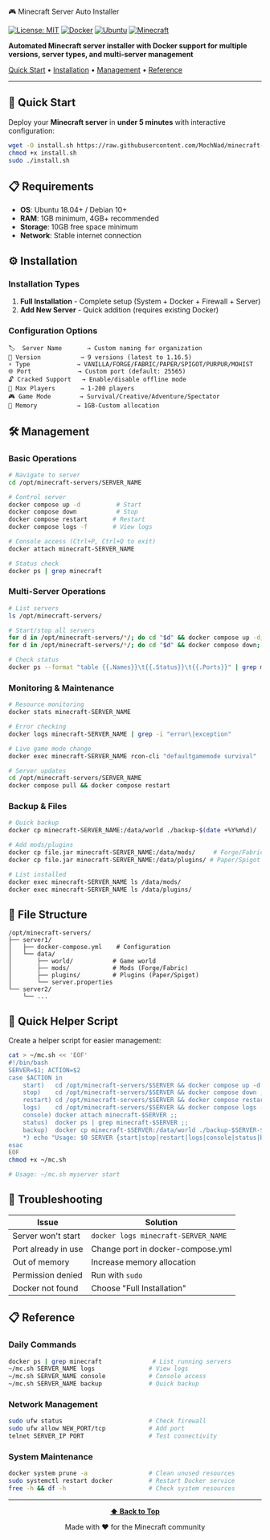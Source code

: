 <div align="center>

# 🎮 Minecraft Server Auto Installer

[![License: MIT](https://img.shields.io/badge/License-MIT-yellow.svg)](https://opensource.org/licenses/MIT)
[![Docker](https://img.shields.io/badge/Docker-Enabled-blue.svg)](https://www.docker.com/)
[![Ubuntu](https://img.shields.io/badge/Ubuntu-18.04+-orange.svg)](https://ubuntu.com/)
[![Minecraft](https://img.shields.io/badge/Minecraft-Multiple%20Versions-green.svg)](https://minecraft.net/)

**Automated Minecraft server installer with Docker support for multiple versions, server types, and multi-server management**

[Quick Start](#-quick-start) • [Installation](#-installation) • [Management](#-management) • [Reference](#-reference)

</div>

---

## 🚀 Quick Start

Deploy your **Minecraft server** in **under 5 minutes** with interactive configuration:

```bash
wget -O install.sh https://raw.githubusercontent.com/MochNad/minecraft-server-installer/main/install-minecraft-docker.sh
chmod +x install.sh
sudo ./install.sh
```

## 📋 Requirements

- **OS**: Ubuntu 18.04+ / Debian 10+
- **RAM**: 1GB minimum, 4GB+ recommended
- **Storage**: 10GB free space minimum
- **Network**: Stable internet connection

## ⚙️ Installation

### Installation Types

1. **Full Installation** - Complete setup (System + Docker + Firewall + Server)
2. **Add New Server** - Quick addition (requires existing Docker)

### Configuration Options

```
🏷️  Server Name       → Custom naming for organization
🎯 Version           → 9 versions (latest to 1.16.5)
⚡ Type             → VANILLA/FORGE/FABRIC/PAPER/SPIGOT/PURPUR/MOHIST
🌐 Port             → Custom port (default: 25565)
🔓 Cracked Support   → Enable/disable offline mode
👥 Max Players       → 1-200 players
🎮 Game Mode        → Survival/Creative/Adventure/Spectator
💾 Memory           → 1GB-Custom allocation
```

## 🛠️ Management

### Basic Operations

```bash
# Navigate to server
cd /opt/minecraft-servers/SERVER_NAME

# Control server
docker compose up -d          # Start
docker compose down           # Stop
docker compose restart       # Restart
docker compose logs -f       # View logs

# Console access (Ctrl+P, Ctrl+Q to exit)
docker attach minecraft-SERVER_NAME

# Status check
docker ps | grep minecraft
```

### Multi-Server Operations

```bash
# List servers
ls /opt/minecraft-servers/

# Start/stop all servers
for d in /opt/minecraft-servers/*/; do cd "$d" && docker compose up -d; done
for d in /opt/minecraft-servers/*/; do cd "$d" && docker compose down; done

# Check status
docker ps --format "table {{.Names}}\t{{.Status}}\t{{.Ports}}" | grep minecraft
```

### Monitoring & Maintenance

```bash
# Resource monitoring
docker stats minecraft-SERVER_NAME

# Error checking
docker logs minecraft-SERVER_NAME | grep -i "error\|exception"

# Live game mode change
docker exec minecraft-SERVER_NAME rcon-cli "defaultgamemode survival"

# Server updates
cd /opt/minecraft-servers/SERVER_NAME
docker compose pull && docker compose restart
```

### Backup & Files

```bash
# Quick backup
docker cp minecraft-SERVER_NAME:/data/world ./backup-$(date +%Y%m%d)/

# Add mods/plugins
docker cp file.jar minecraft-SERVER_NAME:/data/mods/     # Forge/Fabric
docker cp file.jar minecraft-SERVER_NAME:/data/plugins/ # Paper/Spigot

# List installed
docker exec minecraft-SERVER_NAME ls /data/mods/
docker exec minecraft-SERVER_NAME ls /data/plugins/
```

## 📁 File Structure

```
/opt/minecraft-servers/
├── server1/
│   ├── docker-compose.yml    # Configuration
│   └── data/
│       ├── world/           # Game world
│       ├── mods/            # Mods (Forge/Fabric)
│       ├── plugins/         # Plugins (Paper/Spigot)
│       └── server.properties
└── server2/
    └── ...
```

## 🔧 Quick Helper Script

Create a helper script for easier management:

```bash
cat > ~/mc.sh << 'EOF'
#!/bin/bash
SERVER=$1; ACTION=$2
case $ACTION in
    start)   cd /opt/minecraft-servers/$SERVER && docker compose up -d ;;
    stop)    cd /opt/minecraft-servers/$SERVER && docker compose down ;;
    restart) cd /opt/minecraft-servers/$SERVER && docker compose restart ;;
    logs)    cd /opt/minecraft-servers/$SERVER && docker compose logs -f ;;
    console) docker attach minecraft-$SERVER ;;
    status)  docker ps | grep minecraft-$SERVER ;;
    backup)  docker cp minecraft-$SERVER:/data/world ./backup-$SERVER-$(date +%Y%m%d)/ ;;
    *) echo "Usage: $0 SERVER {start|stop|restart|logs|console|status|backup}" ;;
esac
EOF
chmod +x ~/mc.sh

# Usage: ~/mc.sh myserver start
```

## 🚨 Troubleshooting

| **Issue**           | **Solution**                        |
| ------------------- | ----------------------------------- |
| Server won't start  | `docker logs minecraft-SERVER_NAME` |
| Port already in use | Change port in docker-compose.yml   |
| Out of memory       | Increase memory allocation          |
| Permission denied   | Run with `sudo`                     |
| Docker not found    | Choose "Full Installation"          |

## 📋 Reference

### Daily Commands

```bash
docker ps | grep minecraft              # List running servers
~/mc.sh SERVER_NAME logs               # View logs
~/mc.sh SERVER_NAME console            # Console access
~/mc.sh SERVER_NAME backup             # Quick backup
```

### Network Management

```bash
sudo ufw status                        # Check firewall
sudo ufw allow NEW_PORT/tcp            # Add port
telnet SERVER_IP PORT                  # Test connectivity
```

### System Maintenance

```bash
docker system prune -a                 # Clean unused resources
sudo systemctl restart docker          # Restart Docker service
free -h && df -h                       # Check system resources
```

---

<div align="center">

**[⬆ Back to Top](#-minecraft-server-auto-installer)**

Made with ❤️ for the Minecraft community

</div>
